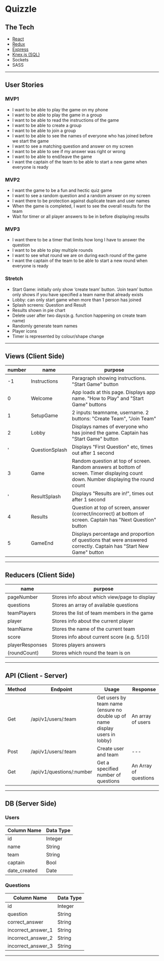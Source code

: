 # Quizzle

## The Tech
* [React](https://reactjs.org/docs/getting-started.html)
* [Redux](https://redux.js.org/)
* [Express](https://expressjs.com/en/api.html)
* [Knex.js (SQL)](https://knexjs.org/)
* Sockets
* SASS
---

## User Stories

### MVP1
* I want to be able to play the game on my phone
* I want to be able to play the game in a group
* I want to be able to read the instructions of the game
* I want to be able to create a group
* I want to be able to join a group
* I want to be able to see the names of everyone who has joined before we start the game
* I want to see a matching question and answer on my screen
* I want to be able to see if my answer was right or wrong
* I want to be able to end/leave the game
* I want the captain of the team to be able to start a new game when everyone is ready

### MVP2
* I want the game to be a fun and hectic quiz game
* I want to see a random question and a random answer on my screen
* I want there to be protection against duplicate team and user names
* When the game is completed, I want to see the overall results for the team
* Wait for timer or all player answers to be in before displaying results

### MVP3
* I want there to be a timer that limits how long I have to answer the question
* I want to be able to play multiple rounds
* I want to see what round we are on during each round of the game
* I want the captain of the team to be able to start a new round when everyone is ready

### Stretch
* Start Game: initially only show ‘create team’ button. ‘Join team’ button only shows if you have specified a team name that already exists
* Lobby: can only start game when more than 1 person has joined
* Splash screens: Question and Result
* Results shown in pie chart
* Delete user after two days(e.g. function happening on create team name)
* Randomly generate team names
* Player icons
* Timer is represented by colour/shape change
---

## Views (Client Side)
  | number | name | purpose |
  | --- | --- | --- |
  | -1 | Instructions | Paragraph showing instructions. "Start Game" button |
  | 0 | Welcome | App loads at this page. Displays app name. "How to Play" and "Start Game" buttons |
  | 1 | SetupGame | 2 inputs: teamname, username. 2 buttons: "Create Team", "Join Team" |
  | 2 | Lobby | Displays names of everyone who has joined the game. Captain has "Start Game" button |
  | ' | QuestionSplash | Displays "First Question" etc, times out after 1 second |
  | 3 | Game | Random question at top of screen. Random answers at bottom of screen. Timer displaying count down. Number displaying the round count |
  | ' | ResultSplash | Displays "Results are in!", times out after 1 second |
  | 4 | Results | Question at top of screen, answer (correct/incorrect) at bottom of screen. Captain has "Next Question" button |
  | 5 | GameEnd | Displays percentage and proportion of questions that were answered correctly. Captain has "Start New Game" button |
  ---

## Reducers (Client Side)
  | name | purpose |
  | --- | --- |
  | pageNumber | Stores info about which view/page to display |
  | questions | Stores an array of available questions |
  | teamPlayers | Stores the list of team members in the game |
  | player | Stores info about the current player |
  | teamName | Stores the name of the current team |
  | score | Stores info about current score (e.g. 5/10) |
  | playerResponses | Stores players answers |
  | (roundCount) | Stores which round the team is on |
  ---

 ## API (Client - Server)
| Method | Endpoint | Usage | Response |
| --- | --- | --- | --- | 
| Get | /api/v1/users/:team | Get users by team name (ensure no double up of name display users in lobby) | An array of users |
| Post | /api/v1/users/:team  | Create user and team | --- |
| Get | /api/v1/questions/:number | Get a specified number of questions | An Array of questions |
---

## DB (Server Side)
### Users
  | Column Name | Data Type |
  | --- | --- |
  | id | Integer |
  | name | String |
  | team | String |
  | captain | Bool |
  | date_created | Date |

### Questions
  | Column Name | Data Type |
  | --- | --- |
  | id | Integer |
  | question | String |
  | correct_answer | String |
  | incorrect_answer_1 | String |
  | incorrect_answer_2 | String |
  | incorrect_answer_3 | String |
 ---